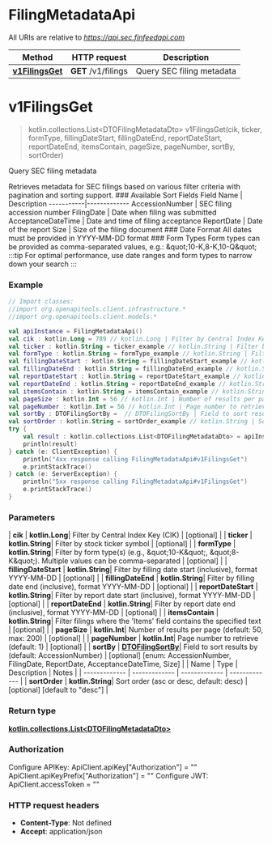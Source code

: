 # FilingMetadataApi

All URIs are relative to *https://api.sec.finfeedapi.com*

| Method | HTTP request | Description |
| ------------- | ------------- | ------------- |
| [**v1FilingsGet**](FilingMetadataApi.md#v1FilingsGet) | **GET** /v1/filings | Query SEC filing metadata |


<a id="v1FilingsGet"></a>
# **v1FilingsGet**
> kotlin.collections.List&lt;DTOFilingMetadataDto&gt; v1FilingsGet(cik, ticker, formType, fillingDateStart, fillingDateEnd, reportDateStart, reportDateEnd, itemsContain, pageSize, pageNumber, sortBy, sortOrder)

Query SEC filing metadata

Retrieves metadata for SEC filings based on various filter criteria with pagination and sorting support.  ### Available Sort Fields  Field Name | Description -----------|------------- AccessionNumber | SEC filing accession number FilingDate | Date when filing was submitted AcceptanceDateTime | Date and time of filing acceptance ReportDate | Date of the report Size | Size of the filing document  ### Date Format All dates must be provided in YYYY-MM-DD format  ### Form Types Form types can be provided as comma-separated values, e.g.: \&quot;10-K,8-K,10-Q\&quot;  :::tip For optimal performance, use date ranges and form types to narrow down your search :::

### Example
```kotlin
// Import classes:
//import org.openapitools.client.infrastructure.*
//import org.openapitools.client.models.*

val apiInstance = FilingMetadataApi()
val cik : kotlin.Long = 789 // kotlin.Long | Filter by Central Index Key (CIK)
val ticker : kotlin.String = ticker_example // kotlin.String | Filter by stock ticker symbol
val formType : kotlin.String = formType_example // kotlin.String | Filter by form type(s) (e.g., \"10-K\", \"8-K\"). Multiple values can be comma-separated
val fillingDateStart : kotlin.String = fillingDateStart_example // kotlin.String | Filter by filling date start (inclusive), format YYYY-MM-DD
val fillingDateEnd : kotlin.String = fillingDateEnd_example // kotlin.String | Filter by filling date end (inclusive), format YYYY-MM-DD
val reportDateStart : kotlin.String = reportDateStart_example // kotlin.String | Filter by report date start (inclusive), format YYYY-MM-DD
val reportDateEnd : kotlin.String = reportDateEnd_example // kotlin.String | Filter by report date end (inclusive), format YYYY-MM-DD
val itemsContain : kotlin.String = itemsContain_example // kotlin.String | Filter filings where the 'Items' field contains the specified text
val pageSize : kotlin.Int = 56 // kotlin.Int | Number of results per page (default: 50, max: 200)
val pageNumber : kotlin.Int = 56 // kotlin.Int | Page number to retrieve (default: 1)
val sortBy : DTOFilingSortBy =  // DTOFilingSortBy | Field to sort results by (default: AccessionNumber)
val sortOrder : kotlin.String = sortOrder_example // kotlin.String | Sort order (asc or desc, default: desc)
try {
    val result : kotlin.collections.List<DTOFilingMetadataDto> = apiInstance.v1FilingsGet(cik, ticker, formType, fillingDateStart, fillingDateEnd, reportDateStart, reportDateEnd, itemsContain, pageSize, pageNumber, sortBy, sortOrder)
    println(result)
} catch (e: ClientException) {
    println("4xx response calling FilingMetadataApi#v1FilingsGet")
    e.printStackTrace()
} catch (e: ServerException) {
    println("5xx response calling FilingMetadataApi#v1FilingsGet")
    e.printStackTrace()
}
```

### Parameters
| **cik** | **kotlin.Long**| Filter by Central Index Key (CIK) | [optional] |
| **ticker** | **kotlin.String**| Filter by stock ticker symbol | [optional] |
| **formType** | **kotlin.String**| Filter by form type(s) (e.g., \&quot;10-K\&quot;, \&quot;8-K\&quot;). Multiple values can be comma-separated | [optional] |
| **fillingDateStart** | **kotlin.String**| Filter by filling date start (inclusive), format YYYY-MM-DD | [optional] |
| **fillingDateEnd** | **kotlin.String**| Filter by filling date end (inclusive), format YYYY-MM-DD | [optional] |
| **reportDateStart** | **kotlin.String**| Filter by report date start (inclusive), format YYYY-MM-DD | [optional] |
| **reportDateEnd** | **kotlin.String**| Filter by report date end (inclusive), format YYYY-MM-DD | [optional] |
| **itemsContain** | **kotlin.String**| Filter filings where the &#39;Items&#39; field contains the specified text | [optional] |
| **pageSize** | **kotlin.Int**| Number of results per page (default: 50, max: 200) | [optional] |
| **pageNumber** | **kotlin.Int**| Page number to retrieve (default: 1) | [optional] |
| **sortBy** | [**DTOFilingSortBy**](.md)| Field to sort results by (default: AccessionNumber) | [optional] [enum: AccessionNumber, FilingDate, ReportDate, AcceptanceDateTime, Size] |
| Name | Type | Description  | Notes |
| ------------- | ------------- | ------------- | ------------- |
| **sortOrder** | **kotlin.String**| Sort order (asc or desc, default: desc) | [optional] [default to &quot;desc&quot;] |

### Return type

[**kotlin.collections.List&lt;DTOFilingMetadataDto&gt;**](DTOFilingMetadataDto.md)

### Authorization


Configure APIKey:
    ApiClient.apiKey["Authorization"] = ""
    ApiClient.apiKeyPrefix["Authorization"] = ""
Configure JWT:
    ApiClient.accessToken = ""

### HTTP request headers

 - **Content-Type**: Not defined
 - **Accept**: application/json

